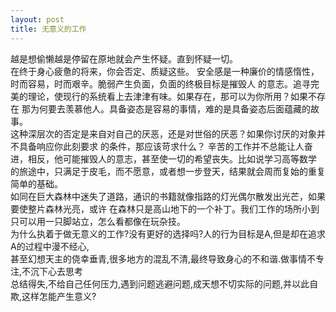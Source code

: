 ```yaml
---
layout: post
title: 无意义的工作
---
```

越是想偷懒越是停留在原地就会产生怀疑。直到怀疑一切。  
在终于身心疲惫的将来，你会否定、质疑这些。
安全感是一种廉价的情感惰性，时而容易，时而艰辛。脆弱产生负面，负面的终极目标是摧毁人
的意志。追寻完美的理论，使现行的系统看上去津津有味。如果存在，那可以为你所用？如果不存在
那为何要去羡慕他人。具备姿态是容易的事情，难的是具备姿态后面蕴藏的故事。  
这种深层次的否定是来自对自己的厌恶，还是对世俗的厌恶？如果你讨厌的对象并不具备响应你此刻要求
的条件，那应该苛求什么？
辛苦的工作并不总能让人奋进，相反，他可能摧毁人的意志，甚至使一切的希望丧失。比如说学习高等数学
的旅途中，只满足于皮毛，而不愿意，或者想一步登天，结果就会周而复始的重复简单的基础。  
如同在巨大森林中迷失了道路，通识的书籍就像指路的灯光偶尔散发出光芒，如果要使整片森林光亮，或许
在森林只是高山地下的一个补丁。我们工作的场所小到只可以用一只脚站立，怎么看都像在玩杂技。  
为什么执着于做无意义的工作?没有更好的选择吗?人的行为目标是A,但是却在追求A的过程中漫不经心,  
甚至幻想天主的侥幸垂青,很多地方的混乱不清,最终导致身心的不和谐.做事情不专注,不沉下心去思考  
总结得失,不给自己任何压力,遇到问题逃避问题,成天想不切实际的问题,并以此自欺,这样怎能产生意义?  

